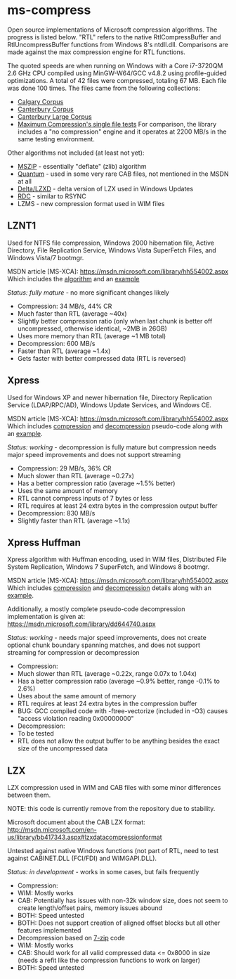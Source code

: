 ms-compress
===========
Open source implementations of Microsoft compression algorithms. The progress is listed below.
"RTL" refers to the native RtlCompressBuffer and RtlUncompressBuffer functions from Windows 8's
ntdll.dll. Comparisons are made against the max compression engine for RTL functions.

The quoted speeds are when running on Windows with a Core i7-3720QM 2.6 GHz CPU compiled using
MinGW-W64/GCC v4.8.2 using profile-guided optimizations. A total of 42 files were compressed,
totaling 67 MB. Each file was done 100 times. The files came from the following collections:
* [Calgary Corpus](http://corpus.canterbury.ac.nz/descriptions/#calgary)
* [Canterbury Corpus](http://corpus.canterbury.ac.nz/descriptions/#cantrbry)
* [Canterbury Large Corpus](http://corpus.canterbury.ac.nz/descriptions/#large)
* [Maximum Compression's single file tests](http://www.maximumcompression.com)
For comparison, the library includes a "no compression" engine and it operates at 2200 MB/s in the
same testing environment.

Other algorithms not included (at least not yet):
 * [MSZIP](https://msdn.microsoft.com/library/bb417343.aspx#microsoftmszipdatacompressionformat) - essentially "deflate" (zlib) algorithm
 * [Quantum](http://en.wikipedia.org/wiki/Quantum_compression) - used in some very rare CAB files, not mentioned in the MSDN at all
 * [Delta/LZXD](https://msdn.microsoft.com/library/bb417345.aspx) - delta version of LZX used in Windows Updates
 * [RDC](https://msdn.microsoft.com/en-us/library/windows/desktop/aa372948.aspx) - similar to RSYNC
 * LZMS - new compression format used in WIM files


LZNT1
-----
Used for NTFS file compression, Windows 2000 hibernation file, Active Directory, File Replication Service, Windows Vista SuperFetch Files, and Windows Vista/7 bootmgr.

MSDN article [MS-XCA]: https://msdn.microsoft.com/library/hh554002.aspx  
Which includes the [algorithm](https://msdn.microsoft.com/library/jj665697.aspx)
and an [example](https://msdn.microsoft.com/library/jj711990.aspx)

_Status: fully mature_ - no more significant changes likely

* Compression:    34 MB/s, 44% CR
 * Much faster than RTL (average ~40x)
 * Slightly better compression ratio (only when last chunk is better off uncompressed, otherwise identical, ~2MB in 26GB)
 * Uses more memory than RTL (average ~1 MB total)
* Decompression: 600 MB/s
 * Faster than RTL (average ~1.4x)
 * Gets faster with better compressed data (RTL is reversed)

Xpress
------
Used for Windows XP and newer hibernation file, Directory Replication Service (LDAP/RPC/AD), Windows Update Services, and Windows CE.

MSDN article [MS-XCA]: https://msdn.microsoft.com/library/hh554002.aspx  
Which includes [compression](https://msdn.microsoft.com/library/hh554053.aspx)
and [decompression](https://msdn.microsoft.com/library/hh536411.aspx)
pseudo-code along with an [example](https://msdn.microsoft.com/library/hh553843.aspx). 

_Status: working_ - decompression is fully mature but compression needs major speed improvements and does not support streaming

* Compression:    29 MB/s, 36% CR
 * Much slower than RTL (average ~0.27x)
 * Has a better compression ratio (average ~1.5% better)
 * Uses the same amount of memory
 * RTL cannot compress inputs of 7 bytes or less
 * RTL requires at least 24 extra bytes in the compression output buffer
* Decompression: 830 MB/s
 * Slightly faster than RTL (average ~1.1x)

Xpress Huffman
--------------
Xpress algorithm with Huffman encoding, used in WIM files, Distributed File System Replication, Windows 7 SuperFetch, and Windows 8 bootmgr.

MSDN article [MS-XCA]: https://msdn.microsoft.com/library/hh554002.aspx  
Which includes [compression](https://msdn.microsoft.com/library/hh554076.aspx)
and [decompression](https://msdn.microsoft.com/library/hh536379.aspx)
details along with an [example](https://msdn.microsoft.com/library/hh536484.aspx). 

Additionally, a mostly complete pseudo-code decompression implementation is given at: https://msdn.microsoft.com/library/dd644740.aspx

_Status: working_ - needs major speed improvements, does not create optional chunk boundary spanning matches, and does not support streaming for compression or decompression

* Compression:
 * Much slower than RTL (average ~0.22x, range 0.07x to 1.04x)
 * Has a better compression ratio (average ~0.9% better, range -0.1% to 2.6%)
 * Uses about the same amount of memory
 * RTL requires at least 24 extra bytes in the compression buffer
 * BUG: GCC compiled code with -ftree-vectorize (included in -O3) causes "access violation reading 0x00000000"
* Decompression:
 * To be tested
 * RTL does not allow the output buffer to be anything besides the exact size of the uncompressed data

LZX
---
LZX compression used in WIM and CAB files with some minor differences between them.

NOTE: this code is currently remove from the repository due to stability.

Microsoft document about the CAB LZX format: http://msdn.microsoft.com/en-us/library/bb417343.aspx#lzxdatacompressionformat

Untested against native Windows functions (not part of RTL, need to test against CABINET.DLL (FCI/FDI) and WIMGAPI.DLL).

_Status: in development_ - works in some cases, but fails frequently

* Compression:
 * WIM: Mostly works
 * CAB: Potentially has issues with non-32k window size, does not seem to create length/offset pairs, memory issues abound
 * BOTH: Speed untested
 * BOTH: Does not support creation of aligned offset blocks but all other features implemented
* Decompression based on [7-zip](http://www.7-zip.org/) code
 * WIM: Mostly works
 * CAB: Should work for all valid compressed data <= 0x8000 in size (needs a refit like the compression functions to work on larger)
 * BOTH: Speed untested
